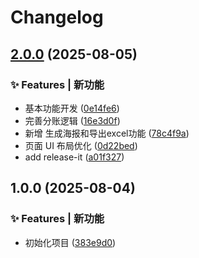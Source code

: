 # Changelog

## [2.0.0](https://github.com/baiwumm/SplitCat/compare/1.0.0...2.0.0) (2025-08-05)

### ✨ Features | 新功能

* 基本功能开发 ([0e14fe6](https://github.com/baiwumm/SplitCat/commit/0e14fe699092e6e275a5423fec0d49fb532253e5))
* 完善分账逻辑 ([16e3d0f](https://github.com/baiwumm/SplitCat/commit/16e3d0f8cbedd989c1deec832109cd3e6651f039))
* 新增 生成海报和导出excel功能 ([78c4f9a](https://github.com/baiwumm/SplitCat/commit/78c4f9a12b4f598c0f8f3def7f3043d608473371))
* 页面 UI 布局优化 ([0d22bed](https://github.com/baiwumm/SplitCat/commit/0d22bed3eb438a4c5f9ca3ac2967aed6bceb0a11))
* add release-it ([a01f327](https://github.com/baiwumm/SplitCat/commit/a01f32752d6d34f2c2dc7ccc54f21e5f0ef614ef))

## 1.0.0 (2025-08-04)

### ✨ Features | 新功能

* 初始化项目 ([383e9d0](https://github.com/baiwumm/SplitCat/commit/383e9d0b1a8f63f89855f79c7f7537859d934894))
